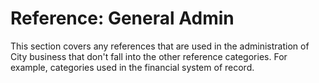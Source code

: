 # Reference: General Admin

This section covers any references that are used in the administration of City business that don't fall into the other reference categories. For example, categories used in the financial system of record.